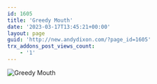 ```yaml
---
id: 1605
title: 'Greedy Mouth'
date: '2023-03-17T13:45:21+00:00'
layout: page
guid: 'http://new.andydixon.com/?page_id=1605'
trx_addons_post_views_count:
    - '1'
---
```


![Greedy Mouth](https://i0.wp.com/assets.g8x2.ldn.idrivee2-23.com/posters/Greedy%20Mouth%2001.jpg?w=1200&ssl=1 "Greedy Mouth")